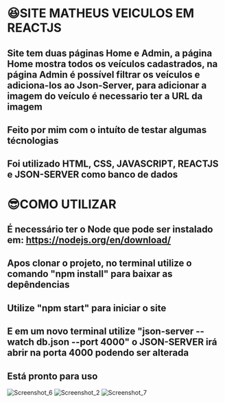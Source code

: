 # 😆SITE MATHEUS VEICULOS EM REACTJS

## Site tem duas páginas Home e Admin, a página Home mostra todos os veículos cadastrados, na página Admin é possível filtrar os veículos e adiciona-los ao Json-Server, para adicionar a imagem do veículo é necessario ter a URL da imagem

## Feito por mim com o intuíto de testar algumas técnologias

## Foi utilizado HTML, CSS, JAVASCRIPT, REACTJS e JSON-SERVER como banco de dados

# 😎COMO UTILIZAR
## É necessário ter o Node que pode ser instalado em: https://nodejs.org/en/download/

## Apos clonar o projeto, no terminal utilize o comando "npm install" para baixar as depêndencias
## Utilize "npm start" para iniciar o site
## E em um novo terminal utilize "json-server --watch db.json --port 4000" o JSON-SERVER irá abrir na porta 4000 podendo ser alterada
## Está pronto para uso

![Screenshot_6](https://user-images.githubusercontent.com/96322427/171960315-20709f33-20fa-4b4f-b09b-2b3b8b38fb16.png)
![Screenshot_2](https://user-images.githubusercontent.com/96322427/171960342-17e22904-aebd-4f08-b79f-2ec0713cbfc2.png)
![Screenshot_7](https://user-images.githubusercontent.com/96322427/171962040-715b4280-c1de-4ee5-a2e2-48407be7a406.png)




